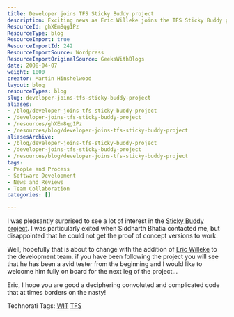 ```yaml
---
title: Developer joins TFS Sticky Buddy project
description: Exciting news as Eric Willeke joins the TFS Sticky Buddy project! Discover how this addition aims to enhance development and tackle complex coding challenges.
ResourceId: ghXEm8qg1Pz
ResourceType: blog
ResourceImport: true
ResourceImportId: 242
ResourceImportSource: Wordpress
ResourceImportOriginalSource: GeeksWithBlogs
date: 2008-04-07
weight: 1000
creator: Martin Hinshelwood
layout: blog
resourceTypes: blog
slug: developer-joins-tfs-sticky-buddy-project
aliases:
- /blog/developer-joins-tfs-sticky-buddy-project
- /developer-joins-tfs-sticky-buddy-project
- /resources/ghXEm8qg1Pz
- /resources/blog/developer-joins-tfs-sticky-buddy-project
aliasesArchive:
- /blog/developer-joins-tfs-sticky-buddy-project
- /developer-joins-tfs-sticky-buddy-project
- /resources/blog/developer-joins-tfs-sticky-buddy-project
tags:
- People and Process
- Software Development
- News and Reviews
- Team Collaboration
categories: []

---
```

I was pleasantly surprised to see a lot of interest in the [Sticky Buddy project](http://blog.hinshelwood.com/archive/2008/02/05/tfs-sticky-buddy-codeplex-project.aspx). I was particularly exited when Siddharth Bhatia contacted me, but disappointed that he could not get the proof of concept versions to work.

Well, hopefully that is about to change with the addition of [Eric Willeke](http://manicprogrammer.com/cs/blogs/willeke/default.aspx) to the development team. if you have been following the project you will see that he has been a avid tester from the beginning and I would like to welcome him fully on board for the next leg of the project...

Eric, I hope you are good a deciphering convoluted and complicated code that at times borders on the nasty!

Technorati Tags: [WIT](http://technorati.com/tags/WIT) [TFS](http://technorati.com/tags/TFS)
